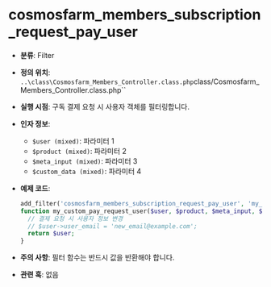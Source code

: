 # cosmosfarm_members_subscription_request_pay_user

- **분류**: Filter
- **정의 위치**: `..\class\Cosmosfarm_Members_Controller.class.php`class/Cosmosfarm_Members_Controller.class.php``
- **실행 시점**: 구독 결제 요청 시 사용자 객체를 필터링합니다.
- **인자 정보**:
  - `$user (mixed)`: 파라미터 1
  - `$product (mixed)`: 파라미터 2
  - `$meta_input (mixed)`: 파라미터 3
  - `$custom_data (mixed)`: 파라미터 4
- **예제 코드**:

  ```php
  add_filter('cosmosfarm_members_subscription_request_pay_user', 'my_custom_pay_request_user', 10, 4);
  function my_custom_pay_request_user($user, $product, $meta_input, $custom_data) {
    // 결제 요청 시 사용자 정보 변경
    // $user->user_email = 'new_email@example.com';
    return $user;
  }
  ```

- **주의 사항**: 필터 함수는 반드시 값을 반환해야 합니다.
- **관련 훅**: 없음
